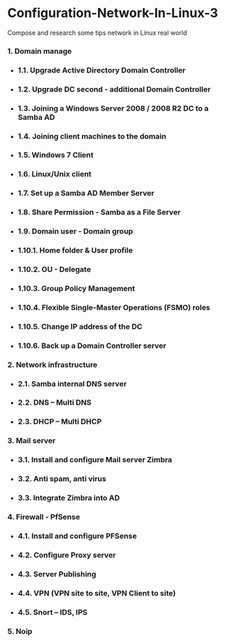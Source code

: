 # Configuration-Network-In-Linux-3
Compose and research some tips network in Linux real world

### 1. Domain manage 
+ ### 1.1. Upgrade Active Directory Domain Controller
+ ### 1.2. Upgrade DC second - additional Domain Controller
+ ### 1.3. Joining a Windows Server 2008 / 2008 R2 DC to a Samba AD
+ ### 1.4. Joining client machines to the domain
+ ### 1.5. Windows 7 Client
+ ### 1.6. Linux/Unix client
+ ### 1.7. Set up a Samba AD Member Server
+ ### 1.8. Share Permission - Samba as a File Server
+ ### 1.9. Domain user - Domain group
+ ### 1.10.1. Home folder & User profile
+ ### 1.10.2. OU - Delegate
+ ### 1.10.3. Group Policy Management
+ ### 1.10.4. Flexible Single-Master Operations (FSMO) roles
+ ### 1.10.5. Change IP address of the DC
+ ### 1.10.6. Back up a Domain Controller server
### 2. Network infrastructure
+ ### 2.1. Samba internal DNS server
+ ### 2.2. DNS – Multi DNS
+ ### 2.3. DHCP – Multi DHCP
### 3. Mail server
+ ### 3.1. Install and configure Mail server Zimbra
+ ### 3.2. Anti spam, anti virus
+ ### 3.3. Integrate Zimbra into AD
### 4. Firewall - PfSense
+ ### 4.1. Install and configure PFSense
+ ### 4.2. Configure Proxy server
+ ### 4.3. Server Publishing
+ ### 4.4. VPN (VPN site to site, VPN Client to site)
+ ### 4.5. Snort – IDS, IPS
### 5. Noip 
